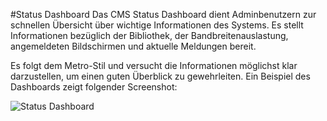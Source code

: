 <!--toc=tour-->
#Status Dashboard
Das CMS Status Dashboard dient Adminbenutzern zur schnellen Übersicht über wichtige Informationen des Systems. Es stellt Informationen bezüglich der Bibliothek, der Bandbreitenauslastung, angemeldeten Bildschirmen und aktuelle Meldungen bereit.

Es folgt dem Metro-Stil und versucht die Informationen möglichst klar darzustellen, um einen guten Überblick zu gewehrleiten. Ein Beispiel des Dashboards zeigt folgender Screenshot:

![Status Dashboard](img/tour_cms_status_dashboard.png)
